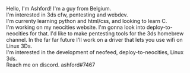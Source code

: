Hello, I'm Ashford! I'm a guy from Belgium.  
I'm interested in 3ds cfw, pentesting and webdev.  
I'm currenty learning python and html/css, and looking to learn C.  
I'm working on my neocities website. I'm gonna look into deploy-to-neocities for that.
I'd like to make pentesting tools for the 3ds homebrew channel. In the far far future I'll work on a driver that lets you use wifi on Linux 3Ds.  
I'm interested in the development of neofeed, deploy-to-neocities, Linux 3ds.  
Reach me on discord. ashford#7467  
